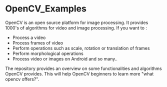 # OpenCV_Examples
OpenCV is an open source platform for image processing. It provides 1000's of algorithms for video and image processing. If you
want to :
* Process a video
* Process frames of video
* Perform operations such as scale, rotation or translation of frames
* Perform morphological operations
* Process video or images on Android
and so many..

The repository provides an overview on some functionalities and algorithms OpenCV provides. This will help OpenCV beginners 
to learn more "what opencv offers?".
